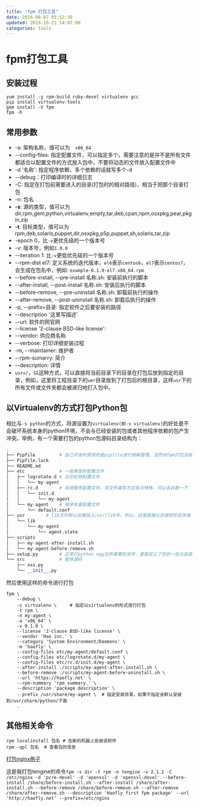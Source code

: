 ```yaml
---
title: "fpm 打包工具"
date: 2016-08-07 05:52:39
updated: 2019-10-21 14:07:00
categories: tools
---
```


# fpm打包工具

## 安装过程

```shell
yum install -y rpm-build ruby-devel virtualenv gcc
pip install virtualenv-tools 
gem install -V fpm
fpm -h
```
## 常用参数
- -a: 架构名称，值可以为`  x86_64`
- --config-files: 指定配置文件，可以指定多个。需要注意的是并不是所有文件都适合以配置文件的方式放入包中，不要将动态的文件放入配置文件中
- -d '名称': 指定程序依赖，多个依赖的话就写多个-d
- --debug：打印编译时的详细日志
- -C: 指定在打包前需要进入的目录(打包时的相对路径)，相当于把那个目录打包
- -n: 包名
- **-s**: 源的类型，值可以为dir,rpm,gem,python,virtualenv,empty,tar,deb,cpan,npm,osxpkg,pear,pkgin,zip
- **-t**: 目标类型，值可以为rpm,deb,solaris,puppet,dir,osxpkg,p5p,puppet,sh,solaris,tar,zip
- -epoch 0，比`-v`更优先级的一个版本号
- -v: 版本号，例如`1.0.0`
- --iteration 1: 比`-v`更低优先级的一个版本号
- --rpm-dist el7: 定义系统的迭代版本，`el6`表示`centos6`，`el7`表示`centos7`，会生成在包名中，例如: `example-0.1.0-el7.x86_64.rpm`
- --before-install, --pre-install 名称.sh: 安装前执行的脚本
- --after-install, --post-install 名称.sh: 安装后执行的脚本
- --before-remove, --pre-uninstall 名称.sh: 卸载前执行的操作
- --after-remove, --post-uninstall 名称.sh: 卸载后执行的操作
- -p, --prefix=目录: 指定软件之后要安装的路径
- --description '这里写描述'
- --url: 软件的网官网
- --license '2-clause BSD-like license': 
- --vendor: 供应商名称
- --verbose: 打印详细安装过程
- -m, --maintainer: 维护者
- --rpm-sumarry: 简介
- --description: 详情
- `usr=/`，以这种方式，可以直接将当前目录下的目录在打包后放到指定的目录，例如，这里将工程目录下的`uer`目录放到了打包后的根目录，这样`usr`下的所有文件或文件夹都会被递归地打入包中。

## 以Virtualenv的方式打包Python包

相比与`-s python`的方式，将源设置为`virtualenv(即-s virtualenv)`的好处是不会破坏系统本身的python环境，不会与已经安装的包或者其他程序依赖的包产生冲突。举例，有一个需要打包的python包源码目录结构为：

```python
.
├── Pipfile			# 自己开发时使用的是pipfile进行依赖管理，当然对fpm打包没有影响
├── Pipfile.lock
├── README.md
├── etc				# 一些典型的配置文件
│   ├── logrotate.d	# 日志轮转配置文件
│   │   └── my-agent
│   ├── rc.d		# 系统服务配置文件，该文件编写方式有点特殊，可以去谷歌一下
│   │   └── init.d
│   │       └── my-agent
│   └── my-agent	# 程序本身配置文件
│       └── default.conf
├── usr        # lib文件默认会被加入/usr/lib中，所以，这里直接以目录树形式存储
│   └── lib
│       └── my-agent
│           └── agent.state
├── scripts
│   ├── my-agent-after-install.sh
│   └── my-agent-before-remove.sh
├── setup.py		# 正常打python egg包所需要的文件，里面定义了包的一些元信息
└── src				# 程序源码
    ├── xxx.py
	└── __init__.py
```

然后使用这样的命令进行打包

```shell
fpm \
	--debug \
	-s virtualenv \		# 指定以virtualenv的形式进行打包
	-t rpm \
	-n my-agent \
	-a 'x86_64' \
	-v 0.1.0 \
	--license '2-clause BSD-like license' \
	--vendor 'Hao inc.' \
	--category 'System Environment/Daemons' \
	-m 'haofly' \
	--config-files etc/my-agent/default.conf \
	--config-files etc/logrotate.d/my-agent \
	--config-files etc/rc.d/init.d/my-agent \
	--after-install ./scripts/my-agent-after-install.sh \
	--before-remove ./scripts/my-agent-before-uninstall.sh \
	--url 'https://haofly.net' \
	--rpm-summary 'rpm summary.' \
	--description 'package description' \
	--prefix /usr/share/my-agent \	# 指定安装目录，如果不指定会默认安装到/usr/share/python/下面
	.
```



## 其他相关命令

```shell
rpm localinstall 包名 # 在新的机器上安装该软件
rpm -qpl 包名  # 查看包的信息
```

[打包nginx例子](http://www.z-dig.com/fpm-custom-nginx-rpm-package.html)

这是我打包tengine的命令`fpm -s dir -t rpm -n tengine -v 2.1.2 -C /etc/nginx -d 'pcre-devel' -d 'openssl' -d 'openssl-devel' --before-install /share/before-install.sh --after-install /share/after-install.sh --before-remove /share/before-remove.sh --after-remove /share/after-remove.sh --description 'Haofly first fpm package' --url 'http://haofly.net' --prefix=/etc/nginx
`